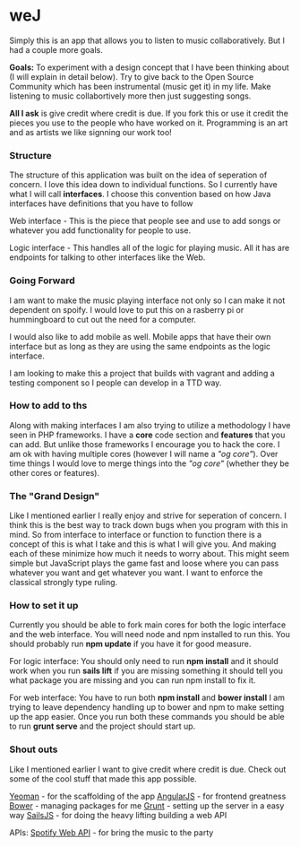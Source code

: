 # weJ

Simply this is an app that allows you to listen to music collaboratively. But I had a couple more goals. 

**Goals:** 
  To experiment with a design concept that I have been thinking about (I will explain in detail below). 
  Try to give back to the Open Source Community which has been instrumental (music get it) in my life.
  Make listening to music collabortively more then just suggesting songs. 
  
**All I ask** is give credit where credit is due. If you fork this or use it credit the pieces you use to the people who have worked on it. Programming is an art and as artists we like signning our work too!

### Structure 

The structure of this application was built on the idea of seperation of concern. I love this idea down to individual functions. So I currently have what I will call **interfaces**. I choose this convention based on how Java interfaces have definitions that you have to follow  

Web interface - This is the piece that people see and use to add songs or whatever you add functionality for people to use.  

Logic interface - This handles all of the logic for playing music. All it has are endpoints for talking to other interfaces like the Web. 

### Going Forward 

I am want to make the music playing interface not only so I can make it not dependent on spoify. I would love to put this on a rasberry pi or hummingboard to cut out the need for a computer. 

I would also like to add mobile as well. Mobile apps that have their own interface but as long as they are using the same endpoints as the logic interface. 

I am looking to make this a project that builds with vagrant and adding a testing component so I people can develop in a TTD way.

### How to add to ths

Along with making interfaces I am also trying to utilize a methodology I have seen in PHP frameworks. I have a **core** code section and **features** that you can add. But unlike those frameworks I encourage you to hack the core. I am ok with having multiple cores (however I will name a *"og core"*). Over time things I would love to merge things into the *"og core"* (whether they be other cores or features). 

### The "Grand Design" 

Like I mentioned earlier I really enjoy and strive for seperation of concern. I think this is the best way to track down bugs when you program with this in mind. So from interface to interface or function to function there is a concept of this is what I take and this is what I will give you. And making each of these minimize how much it needs to worry about. This might seem simple but JavaScript plays the game fast and loose where you can pass whatever you want and get whatever you want. I want to enforce the classical strongly type ruling. 

### How to set it up 

Currently you should be able to fork main cores for both the logic interface and the web interface. You will need node and npm installed to run this. You should probably run **npm update** if you have it for good measure.

For logic interface: You should only need to run **npm install** and it should work when you run **sails lift** if you are missing something it should tell you what package you are missing and you can run npm install <package name> to fix it.

For web interface: You have to run both **npm install** and **bower install** I am trying to leave dependency handling up to bower and npm to make setting up the app easier. Once you run both these commands you should be able to run **grunt serve** and the project should start up. 

### Shout outs

Like I mentioned earlier I want to give credit where credit is due. Check out some of the cool stuff that made this app possible.

[Yeoman](http://yeoman.io/) - for the scaffolding of the app
[AngularJS](https://angularjs.org/) - for frontend greatness
[Bower](http://bower.io/) - managing packages for me 
[Grunt](http://gruntjs.com/) - setting up the server in a easy way 
[SailsJS](http://sailsjs.org/#!/) - for doing the heavy lifting building a web API

APIs:
[Spotify Web API](https://developer.spotify.com/web-api/) - for bring the music to the party






